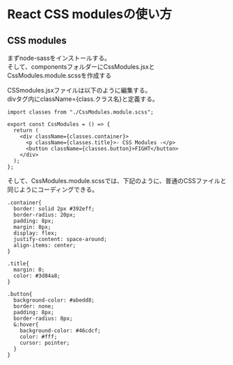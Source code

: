 # React CSS modulesの使い方

## CSS modules
まずnode-sassをインストールする。<br>
そして、componentsフォルダーにCssModules.jsxとCssModules.module.scssを作成する<br>

CSSmodules.jsxファイルは以下のように編集する。<br>
divタグ内にclassName={class.クラス名}と定義する。

```
import classes from "./CssModules.module.scss";

export const CssModules = () => {
  return (
    <div className={classes.container}>
      <p className={classes.title}>- CSS Modules -</p>
      <button className={classes.button}>FIGHT</button>
    </div>
  );
};
```
そして、CssModules.module.scssでは、下記のように、普通のCSSファイルと同じようにコーディングできる。
```
.container{
  border: solid 2px #392eff;
  border-radius: 20px;
  padding: 8px;
  margin: 8px;
  display: flex;
  justify-content: space-around;
  align-items: center;
}

.title{
  margin: 0;
  color: #3d84a8;
}

.button{
  background-color: #abedd8;
  border: none;
  padding: 8px;
  border-radius: 8px;
  &:hover{
    background-color: #46cdcf;
    color: #fff;
    cursor: pointer;
  }
}
```
